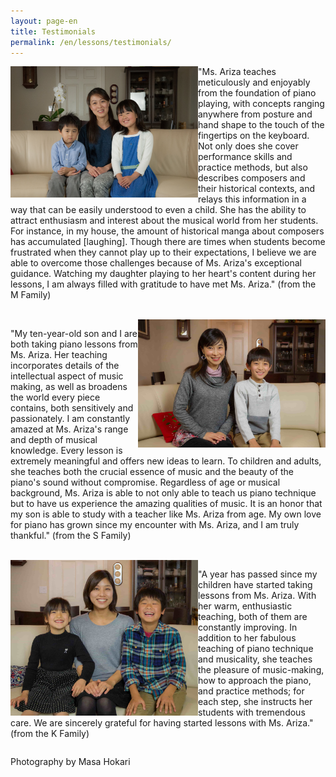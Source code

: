 ```yaml
---
layout: page-en
title: Testimonials
permalink: /en/lessons/testimonials/
---
```


<img class="float-left" src="/img/family-m-san.jpg" alt="" width="300px" style="float:left;">

"Ms. Ariza teaches meticulously and enjoyably from the foundation of piano playing, with concepts ranging anywhere from posture and hand shape to the touch of the fingertips on the keyboard. Not only does she cover performance skills and practice methods, but also describes composers and their historical contexts, and relays this information in a way that can be easily understood to even a child. She has the ability to attract enthusiasm and interest about the musical world from her students. For instance, in my house, the amount of historical manga about composers has accumulated [laughing]. Though there are times when students become frustrated when they cannot play up to their expectations, I believe we are able to overcome those challenges because of Ms. Ariza's exceptional guidance. Watching my daughter playing to her heart's content during her lessons, I am always filled with gratitude to have met Ms. Ariza." (from the M Family)

<br>

<img class="float-right" src="/img/family-s-san.jpg" alt="" width="300px" style="float:right;">

"My ten-year-old son and I are both taking piano lessons from Ms. Ariza. Her teaching incorporates details of the intellectual aspect of music making, as well as broadens the world every piece contains, both sensitively and passionately. I am constantly amazed at Ms. Ariza's range and depth of musical knowledge. Every lesson is extremely meaningful and offers new ideas to learn. To children and adults, she teaches both the crucial essence of music and the beauty of the piano's sound without compromise. Regardless of age or musical background, Ms. Ariza is able to not only able to teach us piano technique but to have us experience the amazing qualities of music. It is an honor that my son is able to study with a teacher like Ms. Ariza from age. My own love for piano has grown since my encounter with Ms. Ariza, and I am truly thankful." (from the S Family)

<br>

<img class="float-left" src="/img/family-k-san-cropped.jpg" alt="" width="300px" style="float:left;">

"A year has passed since my children have started taking lessons from Ms. Ariza. With her warm, enthusiastic teaching, both of them are constantly improving. In addition to her fabulous teaching of piano technique and musicality, she teaches the pleasure of music-making, how to approach the piano, and practice methods; for each step, she instructs her students with tremendous care. We are sincerely grateful for having started lessons with Ms. Ariza." (from the K Family)


<p style="float:left; clear:both;" class="voltaire">Photography by Masa Hokari</p>

